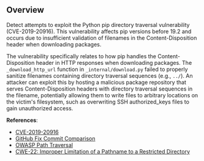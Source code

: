## Overview

Detect attempts to exploit the Python pip directory traversal vulnerability (CVE-2019-20916). This vulnerability affects pip versions before 19.2 and occurs due to insufficient validation of filenames in the Content-Disposition header when downloading packages.

The vulnerability specifically relates to how pip handles the Content-Disposition header in HTTP responses when downloading packages. The `_download_http_url` function in `_internal/download.py` failed to properly sanitize filenames containing directory traversal sequences (e.g., `../`). An attacker can exploit this by hosting a malicious package repository that serves Content-Disposition headers with directory traversal sequences in the filename, potentially allowing them to write files to arbitrary locations on the victim's filesystem, such as overwriting SSH authorized_keys files to gain unauthorized access.

**References**:
- [CVE-2019-20916](https://www.cve.org/CVERecord?id=CVE-2019-20916)
- [GitHub Fix Commit Comparison](https://github.com/pypa/pip/compare/19.1.1...19.2)
- [OWASP Path Traversal](https://owasp.org/www-community/attacks/Path_Traversal)
- [CWE-22: Improper Limitation of a Pathname to a Restricted Directory](https://cwe.mitre.org/data/definitions/22.html) 